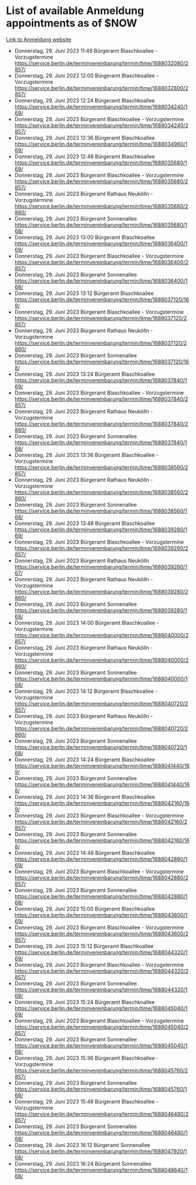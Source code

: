 # List of available Anmeldung appointments as of $NOW
[Link to Anmeldung website](https://service.berlin.de/terminvereinbarung/termin/tag.php?termin=1&anliegen[]=120686&dienstleisterlist=122210,122217,327316,122219,327312,122227,327314,122231,327346,122243,327348,122254,122252,329742,122260,329745,122262,329748,122271,327278,122273,327274,122277,327276,330436,122280,327294,122282,327290,122284,327292,122291,327270,122285,327266,122286,327264,122296,327268,150230,329760,122297,327286,122294,327284,122312,329763,122314,329775,122304,327330,122311,327334,122309,327332,317869,122281,327352,122279,329772,122283,122276,327324,122274,327326,122267,329766,122246,327318,122251,327320,122257,327322,122208,327298,122226,327300&herkunft=http%3A%2F%2Fservice.berlin.de%2Fdienstleistung%2F120686%2F)
- Donnerstag, 29. Juni 2023 11:48 Bürgeramt Blaschkoallee - Vorzugstermine https://service.berlin.de/terminvereinbarung/termin/time/1688032080/2857/
- Donnerstag, 29. Juni 2023 12:00 Bürgeramt Blaschkoallee - Vorzugstermine https://service.berlin.de/terminvereinbarung/termin/time/1688032800/2857/
- Donnerstag, 29. Juni 2023 12:24 Bürgeramt Blaschkoallee https://service.berlin.de/terminvereinbarung/termin/time/1688034240/169/
- Donnerstag, 29. Juni 2023  Bürgeramt Blaschkoallee - Vorzugstermine https://service.berlin.de/terminvereinbarung/termin/time/1688034240/2857/
- Donnerstag, 29. Juni 2023 12:36 Bürgeramt Blaschkoallee https://service.berlin.de/terminvereinbarung/termin/time/1688034960/169/
- Donnerstag, 29. Juni 2023 12:48 Bürgeramt Blaschkoallee https://service.berlin.de/terminvereinbarung/termin/time/1688035680/169/
- Donnerstag, 29. Juni 2023  Bürgeramt Blaschkoallee - Vorzugstermine https://service.berlin.de/terminvereinbarung/termin/time/1688035680/2857/
- Donnerstag, 29. Juni 2023  Bürgeramt Rathaus Neukölln - Vorzugstermine https://service.berlin.de/terminvereinbarung/termin/time/1688035680/2860/
- Donnerstag, 29. Juni 2023  Bürgeramt Sonnenallee https://service.berlin.de/terminvereinbarung/termin/time/1688035680/168/
- Donnerstag, 29. Juni 2023 13:00 Bürgeramt Blaschkoallee https://service.berlin.de/terminvereinbarung/termin/time/1688036400/169/
- Donnerstag, 29. Juni 2023  Bürgeramt Blaschkoallee - Vorzugstermine https://service.berlin.de/terminvereinbarung/termin/time/1688036400/2857/
- Donnerstag, 29. Juni 2023  Bürgeramt Sonnenallee https://service.berlin.de/terminvereinbarung/termin/time/1688036400/168/
- Donnerstag, 29. Juni 2023 13:12 Bürgeramt Blaschkoallee https://service.berlin.de/terminvereinbarung/termin/time/1688037120/169/
- Donnerstag, 29. Juni 2023  Bürgeramt Blaschkoallee - Vorzugstermine https://service.berlin.de/terminvereinbarung/termin/time/1688037120/2857/
- Donnerstag, 29. Juni 2023  Bürgeramt Rathaus Neukölln - Vorzugstermine https://service.berlin.de/terminvereinbarung/termin/time/1688037120/2860/
- Donnerstag, 29. Juni 2023  Bürgeramt Sonnenallee https://service.berlin.de/terminvereinbarung/termin/time/1688037120/168/
- Donnerstag, 29. Juni 2023 13:24 Bürgeramt Blaschkoallee https://service.berlin.de/terminvereinbarung/termin/time/1688037840/169/
- Donnerstag, 29. Juni 2023  Bürgeramt Blaschkoallee - Vorzugstermine https://service.berlin.de/terminvereinbarung/termin/time/1688037840/2857/
- Donnerstag, 29. Juni 2023  Bürgeramt Rathaus Neukölln - Vorzugstermine https://service.berlin.de/terminvereinbarung/termin/time/1688037840/2860/
- Donnerstag, 29. Juni 2023  Bürgeramt Sonnenallee https://service.berlin.de/terminvereinbarung/termin/time/1688037840/168/
- Donnerstag, 29. Juni 2023 13:36 Bürgeramt Blaschkoallee - Vorzugstermine https://service.berlin.de/terminvereinbarung/termin/time/1688038560/2857/
- Donnerstag, 29. Juni 2023  Bürgeramt Rathaus Neukölln - Vorzugstermine https://service.berlin.de/terminvereinbarung/termin/time/1688038560/2860/
- Donnerstag, 29. Juni 2023  Bürgeramt Sonnenallee https://service.berlin.de/terminvereinbarung/termin/time/1688038560/168/
- Donnerstag, 29. Juni 2023 13:48 Bürgeramt Blaschkoallee https://service.berlin.de/terminvereinbarung/termin/time/1688039280/169/
- Donnerstag, 29. Juni 2023  Bürgeramt Blaschkoallee - Vorzugstermine https://service.berlin.de/terminvereinbarung/termin/time/1688039280/2857/
- Donnerstag, 29. Juni 2023  Bürgeramt Rathaus Neukölln https://service.berlin.de/terminvereinbarung/termin/time/1688039280/167/
- Donnerstag, 29. Juni 2023  Bürgeramt Rathaus Neukölln - Vorzugstermine https://service.berlin.de/terminvereinbarung/termin/time/1688039280/2860/
- Donnerstag, 29. Juni 2023  Bürgeramt Sonnenallee https://service.berlin.de/terminvereinbarung/termin/time/1688039280/168/
- Donnerstag, 29. Juni 2023 14:00 Bürgeramt Blaschkoallee - Vorzugstermine https://service.berlin.de/terminvereinbarung/termin/time/1688040000/2857/
- Donnerstag, 29. Juni 2023  Bürgeramt Rathaus Neukölln - Vorzugstermine https://service.berlin.de/terminvereinbarung/termin/time/1688040000/2860/
- Donnerstag, 29. Juni 2023  Bürgeramt Sonnenallee https://service.berlin.de/terminvereinbarung/termin/time/1688040000/168/
- Donnerstag, 29. Juni 2023 14:12 Bürgeramt Blaschkoallee - Vorzugstermine https://service.berlin.de/terminvereinbarung/termin/time/1688040720/2857/
- Donnerstag, 29. Juni 2023  Bürgeramt Rathaus Neukölln - Vorzugstermine https://service.berlin.de/terminvereinbarung/termin/time/1688040720/2860/
- Donnerstag, 29. Juni 2023  Bürgeramt Sonnenallee https://service.berlin.de/terminvereinbarung/termin/time/1688040720/168/
- Donnerstag, 29. Juni 2023 14:24 Bürgeramt Blaschkoallee https://service.berlin.de/terminvereinbarung/termin/time/1688041440/169/
- Donnerstag, 29. Juni 2023  Bürgeramt Sonnenallee https://service.berlin.de/terminvereinbarung/termin/time/1688041440/168/
- Donnerstag, 29. Juni 2023 14:36 Bürgeramt Blaschkoallee https://service.berlin.de/terminvereinbarung/termin/time/1688042160/169/
- Donnerstag, 29. Juni 2023  Bürgeramt Blaschkoallee - Vorzugstermine https://service.berlin.de/terminvereinbarung/termin/time/1688042160/2857/
- Donnerstag, 29. Juni 2023  Bürgeramt Sonnenallee https://service.berlin.de/terminvereinbarung/termin/time/1688042160/168/
- Donnerstag, 29. Juni 2023 14:48 Bürgeramt Blaschkoallee https://service.berlin.de/terminvereinbarung/termin/time/1688042880/169/
- Donnerstag, 29. Juni 2023  Bürgeramt Blaschkoallee - Vorzugstermine https://service.berlin.de/terminvereinbarung/termin/time/1688042880/2857/
- Donnerstag, 29. Juni 2023  Bürgeramt Sonnenallee https://service.berlin.de/terminvereinbarung/termin/time/1688042880/168/
- Donnerstag, 29. Juni 2023 15:00 Bürgeramt Blaschkoallee https://service.berlin.de/terminvereinbarung/termin/time/1688043600/169/
- Donnerstag, 29. Juni 2023  Bürgeramt Blaschkoallee - Vorzugstermine https://service.berlin.de/terminvereinbarung/termin/time/1688043600/2857/
- Donnerstag, 29. Juni 2023 15:12 Bürgeramt Blaschkoallee https://service.berlin.de/terminvereinbarung/termin/time/1688044320/169/
- Donnerstag, 29. Juni 2023  Bürgeramt Blaschkoallee - Vorzugstermine https://service.berlin.de/terminvereinbarung/termin/time/1688044320/2857/
- Donnerstag, 29. Juni 2023  Bürgeramt Sonnenallee https://service.berlin.de/terminvereinbarung/termin/time/1688044320/168/
- Donnerstag, 29. Juni 2023 15:24 Bürgeramt Blaschkoallee https://service.berlin.de/terminvereinbarung/termin/time/1688045040/169/
- Donnerstag, 29. Juni 2023  Bürgeramt Blaschkoallee - Vorzugstermine https://service.berlin.de/terminvereinbarung/termin/time/1688045040/2857/
- Donnerstag, 29. Juni 2023  Bürgeramt Sonnenallee https://service.berlin.de/terminvereinbarung/termin/time/1688045040/168/
- Donnerstag, 29. Juni 2023 15:36 Bürgeramt Blaschkoallee - Vorzugstermine https://service.berlin.de/terminvereinbarung/termin/time/1688045760/2857/
- Donnerstag, 29. Juni 2023  Bürgeramt Sonnenallee https://service.berlin.de/terminvereinbarung/termin/time/1688045760/168/
- Donnerstag, 29. Juni 2023 15:48 Bürgeramt Blaschkoallee - Vorzugstermine https://service.berlin.de/terminvereinbarung/termin/time/1688046480/2857/
- Donnerstag, 29. Juni 2023  Bürgeramt Sonnenallee https://service.berlin.de/terminvereinbarung/termin/time/1688046480/168/
- Donnerstag, 29. Juni 2023 16:12 Bürgeramt Sonnenallee https://service.berlin.de/terminvereinbarung/termin/time/1688047920/168/
- Donnerstag, 29. Juni 2023 16:24 Bürgeramt Sonnenallee https://service.berlin.de/terminvereinbarung/termin/time/1688048640/168/

